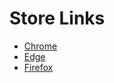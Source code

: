 # Store Links

- [Chrome](https://chrome.google.com/webstore/devconsole/7f15260d-c797-4226-9529-9b809e83d84d/aeidkdokanbhoefbgaadaicdmggdeegf/edit)
- [Edge](https://partner.microsoft.com/en-us/dashboard/microsoftedge/36d24258-ca58-489f-a643-e7fd5fc0e882/packages/dashboard)
- [Firefox](https://addons.mozilla.org/ja/developers/addon/manaba-plus)
